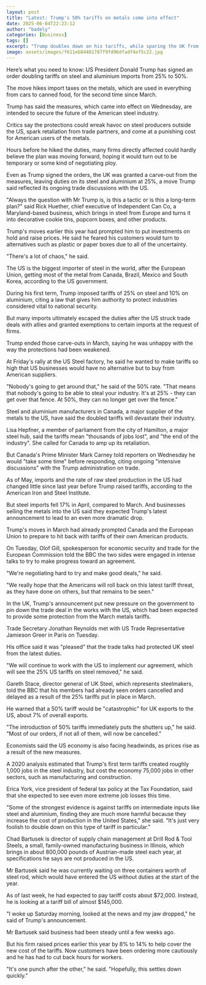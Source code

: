 ```yaml
---
layout: post
title: "Latest: Trump's 50% tariffs on metals come into effect"
date: 2025-06-04T22:23:12
author: "badely"
categories: [Business]
tags: []
excerpt: "Trump doubles down on his tariffs, while sparing the UK from the latest duties."
image: assets/images/f611eb84481787f9fd96dfadf4ef5c22.jpg
---
```


Here’s what you need to know: US President Donald Trump has signed an order doubling tariffs on steel and aluminium imports from 25% to 50%.

The move hikes import taxes on the metals, which are used in everything from cars to canned food, for the second time since March.

Trump has said the measures, which came into effect on Wednesday, are intended to secure the future of the American steel industry. 

Critics say the protections could wreak havoc on steel producers outside the US, spark retaliation from trade partners, and come at a punishing cost for American users of the metals.

Hours before he hiked the duties, many firms directly affected could hardly believe the plan was moving forward, hoping it would turn out to be temporary or some kind of negotiating ploy.

Even as Trump signed the orders, the UK was granted a carve-out from the measures, leaving duties on its steel and aluminium at 25%, a move Trump said reflected its ongoing trade discussions with the US. 

"Always the question with Mr Trump is, is this a tactic or is this a long-term plan?" said Rick Huether, chief executive of Independent Can Co, a Maryland-based business, which brings in steel from Europe and turns it into decorative cookie tins, popcorn boxes, and other products.

Trump's moves earlier this year had prompted him to put investments on hold and raise prices. He said he feared his customers would turn to alternatives such as plastic or paper boxes due to all of the uncertainty. 

"There's a lot of chaos," he said.

The US is the biggest importer of steel in the world, after the European Union, getting most of the metal from Canada, Brazil, Mexico and South Korea, according to the US government.

During his first term, Trump imposed tariffs of 25% on steel and 10% on aluminium, citing a law that gives him authority to protect industries considered vital to national security. 

But many imports ultimately escaped the duties after the US struck trade deals with allies and granted exemptions to certain imports at the request of firms.

Trump ended those carve-outs in March, saying he was unhappy with the way the protections had been weakened. 

At Friday's rally at the US Steel factory, he said he wanted to make tariffs so high that US businesses would have no alternative but to buy from American suppliers.

"Nobody's going to get around that," he said of the 50% rate. "That means that nobody's going to be able to steal your industry. It's at 25% - they can get over that fence. At 50%, they can no longer get over the fence."

Steel and aluminium manufacturers in Canada, a major supplier of the metals to the US, have said the doubled tariffs will devastate their industry.

Lisa Hepfner, a member of parliament from the city of Hamilton, a major steel hub, said the tariffs mean "thousands of jobs lost", and "the end of the industry". She called for Canada to amp up its retaliation.

But Canada's Prime Minister Mark Carney told reporters on Wednesday he would "take some time" before responding, citing ongoing "intensive discussions" with the Trump administration on trade.

As of May, imports and the rate of raw steel production in the US had changed little since last year before Trump raised tariffs, according to the American Iron and Steel Institute. 

But steel imports fell 17% in April, compared to March. And businesses selling the metals into the US said they expected Trump's latest announcement to lead to an even more dramatic drop. 

Trump's moves in March had already prompted Canada and the European Union to prepare to hit back with tariffs of their own American products. 

On Tuesday, Olof Gill, spokesperson for economic security and trade for the European Commission told the BBC the two sides were engaged in intense talks to try to make progress toward an agreement. 

"We're negotiating hard to try and make good deals," he said.

"We really hope that the Americans will roll back on this latest tariff threat, as they have done on others, but that remains to be seen." 

In the UK, Trump's announcement put new pressure on the government to pin down the trade deal in the works with the US, which had been expected to provide some protection from the March metals tariffs.  

Trade Secretary Jonathan Reynolds met with US Trade Representative Jamieson Greer in Paris on Tuesday. 

His office said it was "pleased" that the trade talks had protected UK steel from the latest duties. 

"We will continue to work with the US to implement our agreement, which will see the 25% US tariffs on steel removed," he said. 

Gareth Stace, director general of UK Steel, which represents steelmakers, told the BBC that his members had already seen orders cancelled and delayed as a result of the 25% tariffs put in place in March. 

He warned that a 50% tariff would be "catastrophic" for UK exports to the US, about 7% of overall exports.

"The introduction of 50% tariffs immediately puts the shutters up," he said. "Most of our orders, if not all of them, will now be cancelled."

Economists said the US economy is also facing headwinds, as prices rise as a result of the new measures. 

A 2020 analysis estimated that Trump's first term tariffs created roughly 1,000 jobs in the steel industry, but cost the economy 75,000 jobs in other sectors, such as manufacturing and construction.

Erica York, vice president of federal tax policy at the Tax Foundation, said that she expected to see even more extreme job losses this time. 

"Some of the strongest evidence is against tariffs on intermediate inputs like steel and aluminium, finding they are much more harmful because they increase the cost of production in the United States," she said. "It's just very foolish to double down on this type of tariff in particular."

Chad Bartusek is director of supply chain management at Drill Rod & Tool Steels, a small, family-owned manufacturing business in Illinois, which brings in about 800,000 pounds of Austrian-made steel each year, at specifications he says are not produced in the US.  

Mr Bartusek said he was currently waiting on three containers worth of steel rod, which would have entered the US without duties at the start of the year.

As of last week, he had expected to pay tariff costs about $72,000. Instead, he is looking at a tariff bill of almost $145,000.  

"I woke up Saturday morning, looked at the news and my jaw dropped," he said of Trump's announcement. 

Mr Bartusek said business had been steady until a few weeks ago. 

But his firm raised prices earlier this year by 8% to 14% to help cover the new cost of the tariffs. Now customers have been ordering more cautiously and he has had to cut back hours for workers. 

"It's one punch after the other," he said. "Hopefully, this settles down quickly."

